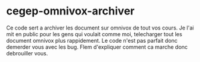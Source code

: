 # cegep-omnivox-archiver

Ce code sert a archiver les document sur omnivox de tout vos cours. Je l'ai mit en public pour les gens qui voulait comme moi, telecharger tout les document omnivox plus rappidement. Le code n'est pas parfait donc demerder vous avec les bug. Flem d'expliquer comment ca marche donc debrouiller vous. 

